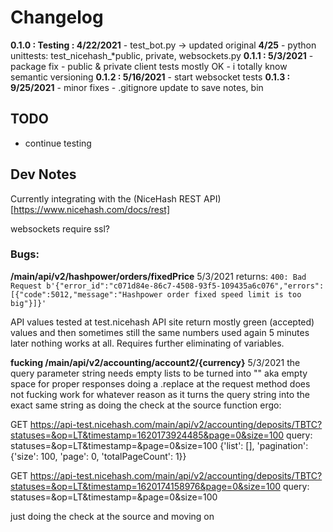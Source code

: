 # Changelog

**0.1.0 : Testing : 4/22/2021**
	- test_bot.py -> updated original
	**4/25**
	- python unittests: test_nicehash_*public, private, websockets.py
	**0.1.1 : 5/3/2021**
	- package fix
	- public & private client tests mostly OK
	- i totally know semantic versioning
	**0.1.2 : 5/16/2021**
	- start websocket tests
	**0.1.3 : 9/25/2021**
	- minor fixes
	- .gitignore update to save notes, bin

## TODO

 - continue testing


## Dev Notes

Currently integrating with the (NiceHash REST API)[https://www.nicehash.com/docs/rest]

websockets require ssl?

### Bugs:

**/main/api/v2/hashpower/orders/fixedPrice**
5/3/2021
returns: `400: Bad Request b'{"error_id":"c071d84e-86c7-4508-93f5-109435a6c076","errors":[{"code":5012,"message":"Hashpower order fixed speed limit is too big"}]}'`

API values tested at test.nicehash API site return mostly green (accepted) values and then sometimes still the same numbers used again 5 minutes later nothing works at all. Requires further eliminating of variables.


**fucking /main/api/v2/accounting/account2/{currency}**
5/3/2021
the query parameter string needs empty lists to be turned into "" aka empty space for proper responses
doing a .replace at the request method does not fucking work for whatever reason as it turns the query string into the exact same
string as doing the check at the source function ergo:

GET https://api-test.nicehash.com/main/api/v2/accounting/deposits/TBTC?statuses=&op=LT&timestamp=1620173924485&page=0&size=100
query: statuses=&op=LT&timestamp=&page=0&size=100
{'list': [], 'pagination': {'size': 100, 'page': 0, 'totalPageCount': 1}}

GET https://api-test.nicehash.com/main/api/v2/accounting/deposits/TBTC?statuses=&op=LT&timestamp=1620174158976&page=0&size=100
query: statuses=&op=LT&timestamp=&page=0&size=100

just doing the check at the source and moving on


